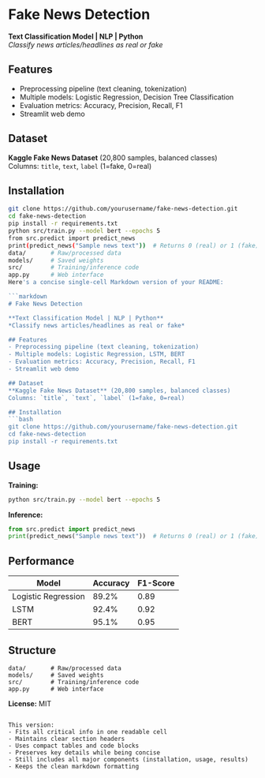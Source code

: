 # Fake News Detection

**Text Classification Model | NLP | Python**  
*Classify news articles/headlines as real or fake*

## Features
- Preprocessing pipeline (text cleaning, tokenization)
- Multiple models: Logistic Regression, Decision Tree Classification
- Evaluation metrics: Accuracy, Precision, Recall, F1
- Streamlit web demo

## Dataset
**Kaggle Fake News Dataset** (20,800 samples, balanced classes)  
Columns: `title`, `text`, `label` (1=fake, 0=real)

## Installation
```bash
git clone https://github.com/yourusername/fake-news-detection.git
cd fake-news-detection
pip install -r requirements.txt
python src/train.py --model bert --epochs 5
from src.predict import predict_news
print(predict_news("Sample news text"))  # Returns 0 (real) or 1 (fake)
data/       # Raw/processed data
models/     # Saved weights
src/        # Training/inference code
app.py      # Web interface
Here's a concise single-cell Markdown version of your README:

```markdown
# Fake News Detection

**Text Classification Model | NLP | Python**  
*Classify news articles/headlines as real or fake*

## Features
- Preprocessing pipeline (text cleaning, tokenization)
- Multiple models: Logistic Regression, LSTM, BERT
- Evaluation metrics: Accuracy, Precision, Recall, F1
- Streamlit web demo

## Dataset
**Kaggle Fake News Dataset** (20,800 samples, balanced classes)  
Columns: `title`, `text`, `label` (1=fake, 0=real)

## Installation
```bash
git clone https://github.com/yourusername/fake-news-detection.git
cd fake-news-detection
pip install -r requirements.txt
```

## Usage
**Training:**
```bash
python src/train.py --model bert --epochs 5
```

**Inference:**
```python
from src.predict import predict_news
print(predict_news("Sample news text"))  # Returns 0 (real) or 1 (fake)
```

## Performance
| Model | Accuracy | F1-Score |
|-------|----------|----------|
| Logistic Regression | 89.2% | 0.89 |
| LSTM | 92.4% | 0.92 |
| BERT | 95.1% | 0.95 |

## Structure
```
data/       # Raw/processed data
models/     # Saved weights
src/        # Training/inference code
app.py      # Web interface
```

**License:** MIT
```

This version:
- Fits all critical info in one readable cell
- Maintains clear section headers
- Uses compact tables and code blocks
- Preserves key details while being concise
- Still includes all major components (installation, usage, results)
- Keeps the clean markdown formatting
